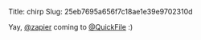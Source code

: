 Title: chirp
Slug: 25eb7695a656f7c18ae1e39e9702310d

Yay, <a href="http://twitter.com/zapier">@zapier</a> coming to <a href="http://twitter.com/QuickFile">@QuickFile</a> :)
